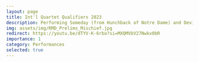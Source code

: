 ```yaml
---
layout: page
title: Int'l Quartet Qualifiers 2023
description: Performing Someday (from Hunchback of Notre Dame) and Devil May Care with Mischief Quartet in September 2023.
img: assets/img/RMD_Prelims_Mischief.jpg
redirect: https://youtu.be/dTYV-K-6rbo?si=MXQMVbV27Nwkx0bR
importance: 1
category: Performances
selected: true
---
```

